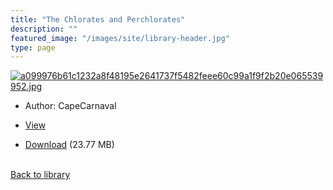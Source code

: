 ```yaml
---
title: "The Chlorates and Perchlorates"
description: ""
featured_image: "/images/site/library-header.jpg"
type: page
---
```


<a href="https://drive.google.com/uc?export=view&id=1_W27V4Q5rra1HRYNgaEZXlVjPrY6Q2qi" target="_blank">![a099976b61c1232a8f48195e2641737f5482feee60c99a1f9f2b20e065539952.jpg](https://drive.google.com/uc?export=view&id=1hg9H7tAZPx70afN1Sod5kLKo_fbNZmYj)</a>
* Author: CapeCarnaval
* <a href="https://drive.google.com/uc?export=view&id=1_W27V4Q5rra1HRYNgaEZXlVjPrY6Q2qi" target="_blank">View</a>

* [Download](https://drive.google.com/uc?export=download&id=1_W27V4Q5rra1HRYNgaEZXlVjPrY6Q2qi) (23.77 MB)

<br />[Back to library](/library/)
